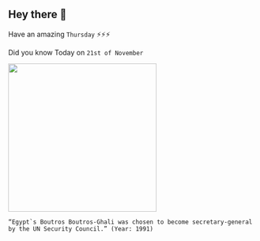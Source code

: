 ## Hey there 👋
Have an amazing `Thursday` ⚡⚡⚡

Did you know Today on `21st of November`
 
 [<img src="https://global.unitednations.entermediadb.net/assets/mediadb/services/module/asset/downloads/preset/assets/2016/02/23805/image770x420cropped.jpg" width="300" />](https://www.arabnews.com/node/1660001) 
 ```
“Egypt`s Boutros Boutros-Ghali was chosen to become secretary-general by the UN Security Council.” (Year: 1991)
```
